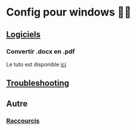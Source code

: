 # Config pour windows 🐱‍👤

## [Logiciels](Logiciels/Readme.md)

### Convertir .docx en .pdf
Le tuto est disponible [ici](Logiciels/Scripts/docxToPDF/Tuto.md)

## [Troubleshooting](Troubleshooting/Readme.md)

## Autre 

### [Raccourcis](Raccourcis.md)
